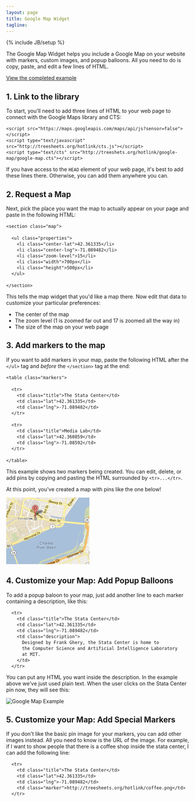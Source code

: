 ```yaml
---
layout: page
title: Google Map Widget
tagline:
---
```

{% include JB/setup %}

<p class="intro">The Google Map Widget helps you
include a Google Map on your website with markers,
custom images, and popup balloons. All you need to do is
copy, paste, and edit a few lines of HTML.</p>

<p class="intro"><a href="example.html">View the completed example</a></p>

## 1. Link to the library

To start, you'll need to add three lines of HTML to your web page to connect
with the Google Maps library and CTS:

    <script src="https://maps.googleapis.com/maps/api/js?sensor=false"></script>
    <script type="text/javascript" src="http://treesheets.org/hotlink/cts.js"></script>
    <script type="text/cts" src="http://treeshets.org/hotlink/google-map/google-map.cts"></script>

If you have access to the `HEAD` element of your web page, it's best to add
these lines there. Otherwise, you can add them anywhere you can.

## 2. Request a Map

Next, pick the place you want the map to actually appear on your page and paste
in the following HTML: 

    <section class="map">

      <ul class="properties">
        <li class="center-lat">42.361335</li>
        <li class="center-lng">-71.089482</li>
        <li class="zoom-level">15</li>
        <li class="width">700px</li>
        <li class="height">500px</li>
      </ul>

    </section>

This tells the map widget that you'd like a map there. Now edit that data to
customize your particular preferences:

* The center of the map
* The zoom level (1 is zoomed far out and 17 is zoomed all the way in)
* The size of the map on your web page

## 3. Add markers to the map

If you want to add markers in your map, paste the following HTML after the
`</ul>` tag and *before* the `</section>` tag at the end:

    <table class="markers">
    
      <tr>
        <td class="title">The Stata Center</td>
        <td class="lat">42.361335</td>
        <td class="lng">-71.089482</td>
      </tr>

      <tr>
        <td class="title">Media Lab</td>
        <td class="lat">42.360859</td>
        <td class="lng">-71.08592</td>
      </tr>

    </table>

This example shows two markers being created. You can edit, delete, or add pins
by copying and pasting the HTML surrounded by `<tr>...</tr>`. 

At this point, you've created a map with pins like the one below!

![Google Map Example](/images/widgets/google-map.png)

## 4. Customize your Map: Add Popup Balloons

To add a popup baloon to your map, just add another
line to each marker containing a description, like this:

      <tr>
        <td class="title">The Stata Center</td>
        <td class="lat">42.361335</td>
        <td class="lng">-71.089482</td>
        <td class="description">
          Designed by Frank Ghery, the Stata Center is home to
          the Computer Science and Artificial Intelligence Laboratory
          at MIT.
        </td>
      </tr>

You can put any HTML you want inside the description. In
the example above we've just used plain text. When the
user clicks on the Stata Center pin now, they will see
this:

![Google Map Example](/widgets/google-map/balloon.png)

## 5. Customize your Map: Add Special Markers

If you don't like the basic pin image for your markers, you can add other
images instead. All you need to know is the URL of the image.  For example, if
I want to show people that there is a coffee shop inside the stata center, I
can add the following line:

      <tr>
        <td class="title">The Stata Center</td>
        <td class="lat">42.361335</td>
        <td class="lng">-71.089482</td>
        <td class="marker">http://treesheets.org/hotlink/coffee.png</td>
      </tr>


<script>
$(function() {
  SelectPage("PageWidgetsMap");
});
</script>
